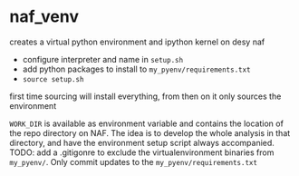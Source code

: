 # naf_venv
creates a virtual python environment and ipython kernel on desy naf

* configure interpreter and name in `setup.sh`
* add python packages to install to `my_pyenv/requirements.txt`
* `source setup.sh`

first time sourcing will install everything, from then on it only sources the environment

`WORK_DIR` is available as environment variable and contains the location of the repo directory on NAF. The idea is to develop the whole analysis in that directory, and have the environment setup script always accompanied. TODO: add a .gitigonre to exclude the virtualenvironment binaries from `my_pyenv/`. Only commit updates to the `my_pyenv/requirements.txt`
